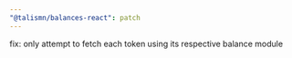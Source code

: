 ```yaml
---
"@talismn/balances-react": patch
---
```


fix: only attempt to fetch each token using its respective balance module
